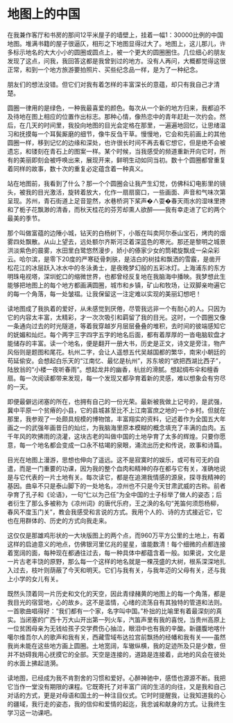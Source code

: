 # 地图上的中国

在我兼作客厅和书房的那间12平米屋子的墙壁上，挂着一幅1：30000比例的中国地图。堆满书籍的屋子很逼仄，相形之下地图显得过大了。地图上，这儿那儿，许多标示地名的大大小小的圆圈或圆点上，被一个更大的圆圈圈住。几位细心的朋友发现了这点，问我，我回答这都是我曾到过的地方。没有人再问，大概都觉得这很正常，和到一个地方旅游要拍照片、买些纪念品一样，是为了一种纪念。 

朋友们的想法没错。但它们对我有着怎样的丰富深长的意蕴，却只有我自己才清楚。 

圆圈一律用的是绿色，一种我最喜爱的颜色。每次从一个新的地方归来，我都迫不及待地在图上相应的位置作出标志。那种心情，像热恋中的青年赶赴一次约会。然后，在几天的时间里，我投向地图的目光会定格在那里，一遍遍地回忆，让思绪温习和抚摸每一个耳鬓厮磨的细节，像牛反刍干草。慢慢地，它会和先前画上的其他圆圈一样，移到记忆的边缘和深处，也许很长时间不再去看它想它，但是绝不会被遗忘，和镂刻在青石上的图案一样。某个时候，当我感受的频道重新开向它时，所有的美丽即刻会被呼唤出来，展现开来，鲜明生动如同当初。数十个圆圈都曾重复着同样的故事，数十次的重复必定蕴含着一种真义。 

站在地图前，我看到了什么？那一个个圆圈会让我产生幻觉，仿佛科幻电影里的镜头，被我的目光激活，旋转着放大，化作一扇扇窗口，一些画面、声音和气味次第呈现。苏州，青石街道上足音跫然，水巷桥洞下桨声�∧耍�春天雨水的湿味里搀和了栀子花飘渺的清香，而秋天桂花的芬芳却熏人欲醉——我有幸走进了它的两个最美的季节。 

那个叫做富蕴的边陲小城，钻天的白杨树下，小贩在叫卖阿尔泰山宝石，烤肉的烟雾四处飘散。从山上望去，远处额尔齐斯河泛着深蓝色的寒光。那还是黎明之城景洪淡紫色的晨雾，水田里白鹭悠然漫步，娇小的傣家少女的筒裙旋飘成一朵朵彩云。哈尔滨，是零下20度的严寒砭骨刺肤，是洁白的树挂和飘洒的雪霰，是凿开松花江的冰层跃入冰水中的冬泳勇士，是夜晚梦幻般的五彩冰灯。上海浦东的东方明珠电视塔，深圳蛇口的缩微世界，也都曾经反复地在我脑海中播映。我梦想此生能够把地图上的每个地方都画满圆圈，城市和乡镇，矿山和牧场，让双脚亲吻遍它的每一个角落，每一处皱褶。让我保留这一注定难以实现的美丽幻想吧！ 

读地图成了我执着的爱好，从未感觉到厌倦，尽管我远非一个有耐心的人。只因为它的内容太丰富，太精彩，才一次次吸引和羁留了我的目光。这时，一个圆圈又像一条通向过去的时光隧道，等着我穿越岁月层层叠叠的堆积，去时间的彼端感知它的妩媚和灿烂。每个两字三字四字五字的地名后面，都有着厚厚的一沓电脑软盘才能储存的丰富。读一个地名，便是翻开一册大书，历史是正文，诗文是旁注，物产风俗则是题图和尾花。杭州二字，会让人遥想五代吴越国都的繁华，南宋小朝廷的苟延偷安。会想起白乐天的“江南忆、最忆是杭州”，苏东坡的“欲把西湖比西子”，陆放翁的“小楼一夜听春雨”。想起龙井的幽香，杭丝的滑腻。想起绸布伞和檀香扇。每一次阅读都带来发现，每一个发现又都孕育着新的灵感，难以想象会有穷尽的一天。 

即便最僻远闭塞的所在，也拥有自己的一份光荣。最新被我做上记号的，是武强，冀中平原一个贫瘠的小县，它的县城甚至比不上江南富庶之地的一个乡村。但就在那里，我参观了一处颇具规模的博物馆，丰富翔实的资料，记述着作为全国五大年画之一的武强年画昔日的灿烂，为我脑海里原本模糊的概念填充了丰满的血肉。五千年风的吹拂雨的浇灌，这块古老的叫做中国的土地孕育了太多的辉煌。只要你愿意，每一个地名都会变成一口永不枯竭的泉眼，涌流出历史和传说，故事和诗篇。 

目光在地图上漫游，思想也伸向了遥远。这不是寂寞时的娱乐，或可有可无的自遣，而是一门重要的功课，因为我的整个血肉和精神的存在都与它有关，准确地说是与它代表的一片土地有关。每次读它，都是在追溯我情感的源泉，探寻我精神的基因。曲阜不只是泰山脚下的一处地名，凉州也不只是今天甘肃武威的古称。前者孕育了孔子和《论语》，一句“仁以为己任”为全中国的士子标举了做人的姿态；后者衍生了那么多被称为《凉州词》的唐代乐府，王之涣的名句“羌笛何须怨杨柳，春风不度玉门关”，教会我感受和言说的方式。我用个人的、诗的方式接近它，它也在用群体的、历史的方式向我走来。 

这仅仅是那雄鸡形状的一大块版图上的两个点，而960万平方公里的土地上，有着这样的启迪意义的地点，仿佛银河里亿兆的星星，谁能数清！每个细微的点都连接着宽阔的面，每种现在都通往过去，每一种具体中都蕴含着一般。如果说，文化是一片古老丰饶的原野，那么每一个这样的地名就是一棵茂盛的大树，根系深深地扎入过去，枝叶则荫蔽了今天和明天。它们与我有关，与我年迈的父母有关，还与我上小学的女儿有关。 

既然头顶着同一片历史和文化的天空，因此青绿赭黄的地图上的每一个角落，都是我目光的宿营地，心的故乡。这不是滥情，心绪的流荡自有其独特的管道和法则。一首歌曲唱得好：“我们都有一个家，名字叫中国。”朴拙的比喻里有着最深刻的真实。当闭塞的广西十万大山开出第一列火车，汽笛声里有我的喜悦，当贵州高原上一位贫困母亲为无钱给孩子交学费伤心抽泣，眼泪中也有我的辛酸。新疆腹地喀什噶尔维吾尔人的歌声和我有关，西藏雪域布达拉宫前飘扬的经幡和我有关——虽然我尚未能在这些地方画上圆圈。土地宽阔，车辙纵横，我的足迹所及只是少数，但并不妨碍我用心抚摸它的全部。天空是连接的，道路是连接着，此地的风会在彼处的水面上拂起涟漪。 

读地图，已经成为我不肯割舍的习惯和爱好。心醉神驰中，感悟也源源不断。我把它当作一堂没有期限的课程。它既寄托了对丰富广阔的生活的向往，又是我和自己对话的方式，更是对母语和国土的一种注目仪式。它时时提醒我，让我知道我的心的疆域，我行走的姿态，我的信仰和爱情的起迄，我忠诚和献身的方式。让我终生学习这一功课吧。
 